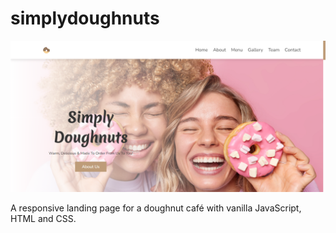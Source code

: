 # simplydoughnuts

<img src="https://github.com/lizx-i/simplydoughnuts/blob/main/SDcover.png">

A responsive landing page for a doughnut café with vanilla JavaScript, HTML and CSS.

